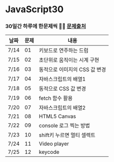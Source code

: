 # JavaScript30
### 30일간 하루에 한문제씩 👊🏻 [문제출처](https://courses.wesbos.com)

|날짜|문제|내용|
|----|----|----|
|7/14| 01 | 키보드로 연주하는 드럼|
|7/15| 02 | 초단위로 움직이는 시계 구현|
|7/16| 03| 동적으로 이미지의 CSS 값 변경|
|7/17| 04| 자바스크립트의 배열1 |
|7/18| 05| 동적으로 CSS 값 변경|
|7/19| 06| fetch 함수 활용|
|7/20| 07| 자바스크립트의 배열2|
|7/21| 08| HTML5 Canvas|
|7/22| 09| console 로그 찍는 방법|
|7/23| 10| shift키 누르면 멀티 셀렉트|
|7/24| 11| Video player|
|7/25| 12| keycode|
